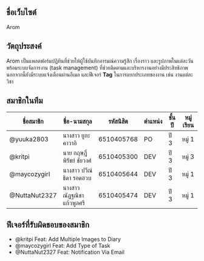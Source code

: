 ## ชื่อเว็บไซต์
Arom

## วัตถุประสงค์
Arom เป็นแพลตฟอร์มปฏิทินที่ช่วยให้ผู้ใช้บันทึกอารมณ์ความรู้สึก เรื่องราว และรูปภาพในแต่ละวัน พร้อมระบบจัดการงาน (task management) ที่ช่วยติดตามและบริหารงานอย่างมีประสิทธิภาพ นอกจากนี้ยังมีระบบแจ้งเตือนผ่านอีเมล และฟีเจอร์ **Tag** ในการแยกประเภทของงาน เช่น งานแต่ละวิชา


## สมาชิกในทีม
| ชื่อสมาชิก      | ชื่อ-นามสกุล                    | รหัสนิสิต   | ตำแหน่ง | ชั้นปี | หมู่เรียน |
|-----------------|----------------------------------|-------------|-----------|--------|-----|
| @yuuka2803      | นางสาว ยูกะ คาวาอิ              | 6510405768  | PO        | ปี 3  | หมู่ 1 |
| @kritpi         | นาย กฤษฎิ์พิรัชย์ ชัยวงศ์       | 6510405300  | DEV       | ปี 3  | หมู่ 3 |
| @maycozygirl    | นางสาว ปวีณ์ธิดา รอดฮวบ         | 6510405644  | DEV       | ปี 3  | หมู่ 1 |
| @NuttaNut2327   | นางสาว ณัฏฐณิชา แก้วพูลศรี                     | 6510405474 | DEV | ปี 3   | หมู่ 1 |

## ฟีเจอร์ที่รับผิดชอบของสมาชิก
- @kritpi Feat: Add Multiple Images to Diary
- @maycozygirl Feat: Add Type of Task
- @NuttaNut2327 Feat: Notification Via Email

